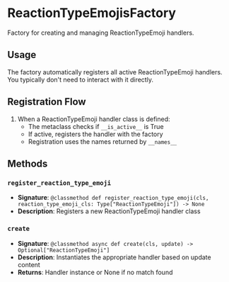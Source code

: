 # ReactionTypeEmojisFactory

Factory for creating and managing ReactionTypeEmoji handlers.

## Usage

The factory automatically registers all active ReactionTypeEmoji handlers. 
You typically don't need to interact with it directly.

## Registration Flow

1. When a ReactionTypeEmoji handler class is defined:
   - The metaclass checks if `__is_active__` is True
   - If active, registers the handler with the factory
   - Registration uses the names returned by `__names__`

## Methods

### `register_reaction_type_emoji`
- **Signature**: `@classmethod def register_reaction_type_emoji(cls, reaction_type_emoji_cls: Type["ReactionTypeEmoji"]) -> None`
- **Description**: Registers a new ReactionTypeEmoji handler class

### `create`
- **Signature**: `@classmethod async def create(cls, update) -> Optional["ReactionTypeEmoji"]`
- **Description**: Instantiates the appropriate handler based on update content
- **Returns**: Handler instance or None if no match found
